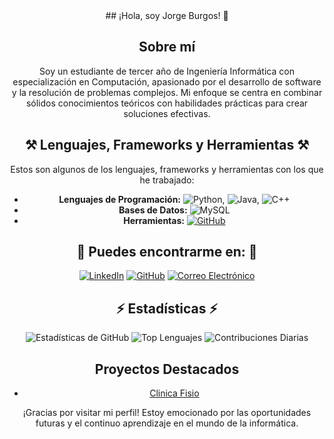 <div align="center">
## ¡Hola, soy Jorge Burgos! 👋

## Sobre mí
Soy un estudiante de tercer año de Ingeniería Informática con especialización en Computación, apasionado por el desarrollo de software y la resolución de problemas complejos. Mi enfoque se centra en combinar sólidos conocimientos teóricos con habilidades prácticas para crear soluciones efectivas.


## ⚒️ Lenguajes, Frameworks y Herramientas ⚒️
Estos son algunos de los lenguajes, frameworks y herramientas con los que he trabajado:
- **Lenguajes de Programación:** ![Python](https://img.shields.io/badge/-Python-blue?style=flat-square&logo=python&logoColor=white), ![Java](https://img.shields.io/badge/-Java-orange?style=flat-square&logo=java&logoColor=white), ![C++](https://img.shields.io/badge/-C++-blue?style=flat-square&logo=c%2B%2B&logoColor=white)
- **Bases de Datos:** ![MySQL](https://img.shields.io/badge/-MySQL-blue?style=flat-square&logo=mysql&logoColor=white)
- **Herramientas:** [![GitHub](https://img.shields.io/badge/-GitHub-black?style=flat-square&logo=GitHub&logoColor=white)](https://github.com/)


## 💬 Puedes encontrarme en: 💬
  [![LinkedIn](https://img.shields.io/badge/-LinkedIn-blue?style=flat-square&logo=Linkedin&logoColor=white)](https://www.linkedin.com/in/jorge-burgos-ortega-a77092281?lipi=urn%3Ali%3Apage%3Ad_flagship3_profile_view_base_contact_details%3B5TDqRBU%2FQNyTZ3ktMmPSOQ%3D%3D)
  [![GitHub](https://img.shields.io/badge/-GitHub-black?style=flat-square&logo=GitHub&logoColor=white)](https://github.com/J3Burgos)
  [![Correo Electrónico](https://img.shields.io/badge/-Correo%20Electrónico-red?style=flat-square&logo=Gmail&logoColor=white)](mailto:jorgeburgosortega2003@gmail.com)

    
## ⚡ Estadísticas ⚡
![Estadísticas de GitHub](https://github-readme-stats.vercel.app/api?username=J3Burgos&show_icons=true&theme=radical)
![Top Lenguajes](https://github-readme-stats.vercel.app/api/top-langs/?username=J3Burgos&layout=compact)
![Contribuciones Diarias](https://github-readme-streak-stats.herokuapp.com/?user=J3Burgos)


## Proyectos Destacados
- [Clinica Fisio](https://github.com/J3Burgos/ClinicaFisIPO)
  
¡Gracias por visitar mi perfil! Estoy emocionado por las oportunidades futuras y el continuo aprendizaje en el mundo de la informática.
</div>
